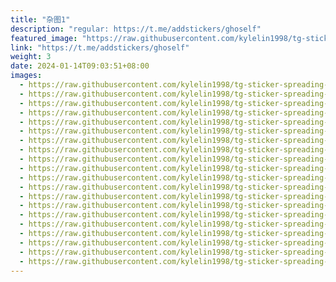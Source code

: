 ```yaml
---
title: "杂图1"
description: "regular: https://t.me/addstickers/ghoself"
featured_image: "https://raw.githubusercontent.com/kylelin1998/tg-sticker-spreading-worldwide-images/main/img/922a3061-7811-413e-8437-4b05a04fd8a6.jpg"
link: "https://t.me/addstickers/ghoself"
weight: 3
date: 2024-01-14T09:03:51+08:00
images:
  - https://raw.githubusercontent.com/kylelin1998/tg-sticker-spreading-worldwide-images/main/img/922a3061-7811-413e-8437-4b05a04fd8a6.jpg
  - https://raw.githubusercontent.com/kylelin1998/tg-sticker-spreading-worldwide-images/main/img/c63982b2-9238-41c9-814d-7e079daa5565.jpg
  - https://raw.githubusercontent.com/kylelin1998/tg-sticker-spreading-worldwide-images/main/img/517520e6-90a8-497b-b05e-9a622503bef8.jpg
  - https://raw.githubusercontent.com/kylelin1998/tg-sticker-spreading-worldwide-images/main/img/ec8cd18f-4524-44a5-8cad-d514dfff7c0a.jpg
  - https://raw.githubusercontent.com/kylelin1998/tg-sticker-spreading-worldwide-images/main/img/31fac223-0186-4366-864d-ca5d9a347632.jpg
  - https://raw.githubusercontent.com/kylelin1998/tg-sticker-spreading-worldwide-images/main/img/bc867361-24bf-4ade-aab7-104119a07e40.jpg
  - https://raw.githubusercontent.com/kylelin1998/tg-sticker-spreading-worldwide-images/main/img/21d30fa4-331e-429a-a010-03a20aa9e473.jpg
  - https://raw.githubusercontent.com/kylelin1998/tg-sticker-spreading-worldwide-images/main/img/f32dbca7-5e69-43c9-95a6-52ab8f4256d5.jpg
  - https://raw.githubusercontent.com/kylelin1998/tg-sticker-spreading-worldwide-images/main/img/230acac4-b0dd-4d79-b581-4e3c17cd890b.jpg
  - https://raw.githubusercontent.com/kylelin1998/tg-sticker-spreading-worldwide-images/main/img/72027d59-4a60-43ee-a1a2-1dadda0c3ed1.jpg
  - https://raw.githubusercontent.com/kylelin1998/tg-sticker-spreading-worldwide-images/main/img/098bee3a-b1dc-4785-96e4-cc7ae3e6ebad.jpg
  - https://raw.githubusercontent.com/kylelin1998/tg-sticker-spreading-worldwide-images/main/img/c5a9d8a6-22b2-451c-88e2-2e9bdfebb7aa.jpg
  - https://raw.githubusercontent.com/kylelin1998/tg-sticker-spreading-worldwide-images/main/img/d4fe91ee-8245-45e4-8d54-c07cbee3361a.jpg
  - https://raw.githubusercontent.com/kylelin1998/tg-sticker-spreading-worldwide-images/main/img/896a24d8-ed87-4ca3-a8a5-460628906e7d.jpg
  - https://raw.githubusercontent.com/kylelin1998/tg-sticker-spreading-worldwide-images/main/img/f572b85f-76b8-4a04-99aa-b9b7dea43bc8.jpg
  - https://raw.githubusercontent.com/kylelin1998/tg-sticker-spreading-worldwide-images/main/img/ae3493ff-6956-43be-8ffa-cfae34c19b8b.jpg
  - https://raw.githubusercontent.com/kylelin1998/tg-sticker-spreading-worldwide-images/main/img/afc34462-4faf-4925-92ab-432fb2422cfe.jpg
  - https://raw.githubusercontent.com/kylelin1998/tg-sticker-spreading-worldwide-images/main/img/925a491c-4266-4320-a2f0-2b2a27d2deae.jpg
  - https://raw.githubusercontent.com/kylelin1998/tg-sticker-spreading-worldwide-images/main/img/76b40273-c841-4bef-a7fe-ad1937500502.jpg
  - https://raw.githubusercontent.com/kylelin1998/tg-sticker-spreading-worldwide-images/main/img/570d5e02-4b09-4c12-8cf0-13ec4ffdd7ce.jpg
---
```

